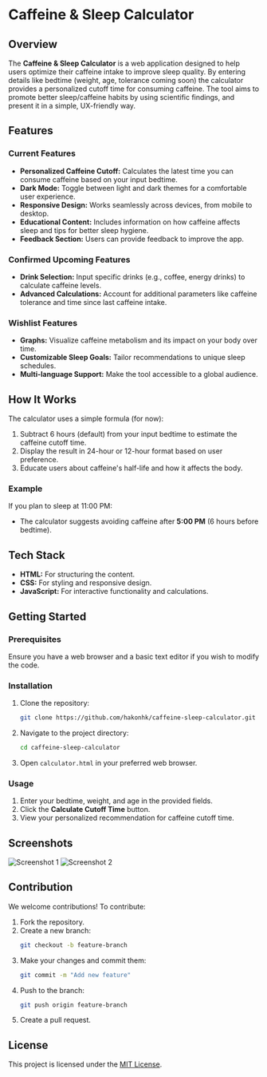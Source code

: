 # Caffeine & Sleep Calculator

## Overview
The **Caffeine & Sleep Calculator** is a web application designed to help users optimize their caffeine intake to improve sleep quality. By entering details like bedtime (weight, age, tolerance coming soon) the calculator provides a personalized cutoff time for consuming caffeine. The tool aims to promote better sleep/caffeine habits by using scientific findings, and present it in a simple, UX-friendly way.

## Features

### Current Features
- **Personalized Caffeine Cutoff:** Calculates the latest time you can consume caffeine based on your input bedtime.
- **Dark Mode:** Toggle between light and dark themes for a comfortable user experience.
- **Responsive Design:** Works seamlessly across devices, from mobile to desktop.
- **Educational Content:** Includes information on how caffeine affects sleep and tips for better sleep hygiene.
- **Feedback Section:** Users can provide feedback to improve the app.

### Confirmed Upcoming Features
- **Drink Selection:** Input specific drinks (e.g., coffee, energy drinks) to calculate caffeine levels.
- **Advanced Calculations:** Account for additional parameters like caffeine tolerance and time since last caffeine intake.

### Wishlist Features
- **Graphs:** Visualize caffeine metabolism and its impact on your body over time.
- **Customizable Sleep Goals:** Tailor recommendations to unique sleep schedules.
- **Multi-language Support:** Make the tool accessible to a global audience.

## How It Works
The calculator uses a simple formula (for now):
1. Subtract 6 hours (default) from your input bedtime to estimate the caffeine cutoff time.
2. Display the result in 24-hour or 12-hour format based on user preference.
3. Educate users about caffeine's half-life and how it affects the body.

### Example
If you plan to sleep at 11:00 PM:
- The calculator suggests avoiding caffeine after **5:00 PM** (6 hours before bedtime).

## Tech Stack
- **HTML:** For structuring the content.
- **CSS:** For styling and responsive design.
- **JavaScript:** For interactive functionality and calculations.

## Getting Started

### Prerequisites
Ensure you have a web browser and a basic text editor if you wish to modify the code.

### Installation
1. Clone the repository:
   ```bash
   git clone https://github.com/hakonhk/caffeine-sleep-calculator.git
   ```
2. Navigate to the project directory:
   ```bash
   cd caffeine-sleep-calculator
   ```
3. Open `calculator.html` in your preferred web browser.

### Usage
1. Enter your bedtime, weight, and age in the provided fields.
2. Click the **Calculate Cutoff Time** button.
3. View your personalized recommendation for caffeine cutoff time.

## Screenshots
![Screenshot 1](https://via.placeholder.com/400x300.png?text=Calculator+Main+Page)
![Screenshot 2](https://via.placeholder.com/400x300.png?text=Result+Page)

## Contribution
We welcome contributions! To contribute:
1. Fork the repository.
2. Create a new branch:
   ```bash
   git checkout -b feature-branch
   ```
3. Make your changes and commit them:
   ```bash
   git commit -m "Add new feature"
   ```
4. Push to the branch:
   ```bash
   git push origin feature-branch
   ```
5. Create a pull request.

## License
This project is licensed under the [MIT License](LICENSE).
